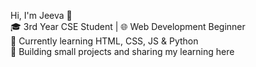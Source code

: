 Hi, I'm Jeeva 👋  
🎓 3rd Year CSE Student | 🌐 Web Development Beginner  
🔧 Currently learning HTML, CSS, JS & Python  
📁 Building small projects and sharing my learning here